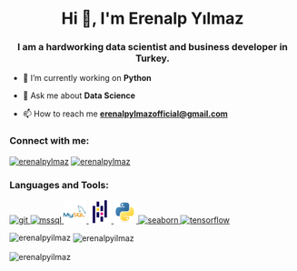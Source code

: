 <h1 align="center">Hi 👋, I'm Erenalp Yılmaz</h1>
<h3 align="center">I am a hardworking data scientist and business developer in Turkey.</h3>

- 🔭 I’m currently working on **Python**

- 💬 Ask me about **Data Science**

- 📫 How to reach me **erenalpylmazofficial@gmail.com**

<h3 align="left">Connect with me:</h3>
<p align="left">
<a href="https://linkedin.com/in/erenalpylmaz" target="blank"><img align="center" src="https://raw.githubusercontent.com/rahuldkjain/github-profile-readme-generator/master/src/images/icons/Social/linked-in-alt.svg" alt="erenalpylmaz" height="30" width="40" /></a>
<a href="https://kaggle.com/erenalpylmaz" target="blank"><img align="center" src="https://raw.githubusercontent.com/rahuldkjain/github-profile-readme-generator/master/src/images/icons/Social/kaggle.svg" alt="erenalpylmaz" height="30" width="40" /></a>
</p>

<h3 align="left">Languages and Tools:</h3>
<p align="left"> <a href="https://git-scm.com/" target="_blank" rel="noreferrer"> <img src="https://www.vectorlogo.zone/logos/git-scm/git-scm-icon.svg" alt="git" width="40" height="40"/> </a> <a href="https://www.microsoft.com/en-us/sql-server" target="_blank" rel="noreferrer"> <img src="https://www.svgrepo.com/show/303229/microsoft-sql-server-logo.svg" alt="mssql" width="40" height="40"/> </a> <a href="https://www.mysql.com/" target="_blank" rel="noreferrer"> <img src="https://raw.githubusercontent.com/devicons/devicon/master/icons/mysql/mysql-original-wordmark.svg" alt="mysql" width="40" height="40"/> </a> <a href="https://pandas.pydata.org/" target="_blank" rel="noreferrer"> <img src="https://raw.githubusercontent.com/devicons/devicon/2ae2a900d2f041da66e950e4d48052658d850630/icons/pandas/pandas-original.svg" alt="pandas" width="40" height="40"/> </a> <a href="https://www.python.org" target="_blank" rel="noreferrer"> <img src="https://raw.githubusercontent.com/devicons/devicon/master/icons/python/python-original.svg" alt="python" width="40" height="40"/> </a> <a href="https://seaborn.pydata.org/" target="_blank" rel="noreferrer"> <img src="https://seaborn.pydata.org/_images/logo-mark-lightbg.svg" alt="seaborn" width="40" height="40"/> </a> <a href="https://www.tensorflow.org" target="_blank" rel="noreferrer"> <img src="https://www.vectorlogo.zone/logos/tensorflow/tensorflow-icon.svg" alt="tensorflow" width="40" height="40"/> </a> </p>

<p><img align="left" src="https://github-readme-stats.vercel.app/api/top-langs?username=erenalpyilmaz&show_icons=true&locale=en&layout=compact" alt="erenalpyilmaz" /></p>

<p>&nbsp;<img align="center" src="https://github-readme-stats.vercel.app/api?username=erenalpyilmaz&show_icons=true&locale=en" alt="erenalpyilmaz" /></p>

<p><img align="center" src="https://github-readme-streak-stats.herokuapp.com/?user=erenalpyilmaz&" alt="erenalpyilmaz" /></p>
